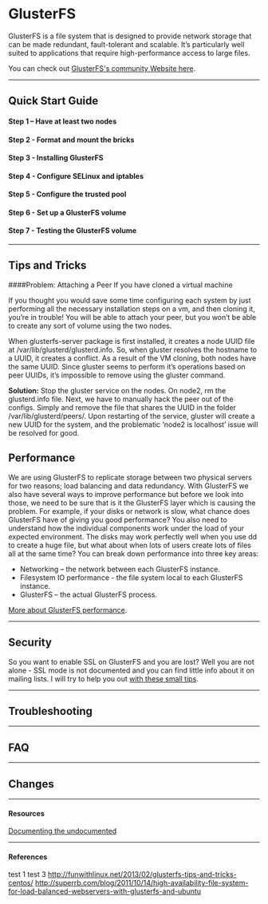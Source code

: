 # GlusterFS

GlusterFS is a file system that is designed to provide network storage that can be made redundant, 
fault-tolerant and scalable. It’s particularly well suited to applications that require high-performance 
access to large files.

You can check out [GlusterFS's community Website here](http://www.gluster.org/).

***

## Quick Start Guide

#### Step 1 – Have at least two nodes

#### Step 2 - Format and mount the bricks

#### Step 3 - Installing GlusterFS

#### Step 4 - Configure SELinux and iptables

#### Step 5 - Configure the trusted pool

#### Step 6 - Set up a GlusterFS volume

#### Step 7 - Testing the GlusterFS volume

***
## Tips and Tricks

####Problem: Attaching a Peer If you have cloned a virtual machine

If you thought you would save some time configuring each system by just performing all the necessary installation steps on a vm, and then cloning it, you’re in trouble! You will be able to attach your peer, but you won’t be able to create any sort of volume using the two nodes.

When glusterfs-server package is first installed, it creates a node UUID file at /var/lib/glusterd/glusterd.info.
So, when gluster resolves the hostname to a UUID, it creates a conflict. As a result of the VM cloning, both nodes have the same UUID.  Since gluster seems to perform it’s operations based on peer UUIDs, it’s impossible to remove using the gluster command.

**Solution:** Stop the gluster service on the nodes.  On node2, rm the glusterd.info file.  Next, we have to manually hack the peer out of the configs.  Simply and remove the file that shares the UUID in the folder /var/lib/glusterd/peers/. Upon restarting of the service, gluster will create a new UUID for the system, and the problematic ‘node2 is localhost’ issue will be resolved for good.

## Performance

We are using GlusterFS to replicate storage between two physical servers for two reasons; load balancing and data redundancy. With GlusterFS we also have several ways to improve performance but before we look into those, we need to be sure that is it the GlusterFS layer which is causing the problem. For example, if your disks or network is slow, what chance does GlusterFS have of giving you good performance? You also need to understand how the individual components work under the load of your expected environment. The disks may work perfectly well when you use dd to create a huge file, but what about when lots of users create lots of files all at the same time? You can break down performance into three key areas:

* Networking – the network between each GlusterFS instance.
* Filesystem IO performance - the file system local to each GlusterFS instance.
* GlusterFS – the actual GlusterFS process.

[More about GlusterFS performance](performance.md).

***
## Security
So you want to enable SSL on GlusterFS and you are lost? Well you are not alone - SSL mode is not documented and you can find little info about it on mailing lists. I will try to help you out [with these small tips](security.md).
***
## Troubleshooting
***
## FAQ
***
## Changes
***
#### Resources
[Documenting the undocumented](http://www.gluster.org/community/documentation/index.php/Documenting_the_undocumented)
***
#### References
test 1
test 3
http://funwithlinux.net/2013/02/glusterfs-tips-and-tricks-centos/ 
http://superrb.com/blog/2011/10/14/high-availability-file-system-for-load-balanced-webservers-with-glusterfs-and-ubuntu
